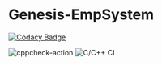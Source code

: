 # Genesis-EmpSystem

[![Codacy Badge](https://api.codacy.com/project/badge/Grade/a7b5720e1f8b488bb90ff341a8db4031)](https://app.codacy.com/manual/99002464/Genesis-EmpSystem?utm_source=github.com&utm_medium=referral&utm_content=99002464/Genesis-EmpSystem&utm_campaign=Badge_Grade_Dashboard)

![cppcheck-action](https://github.com/99002464/Genesis-EmpSystem/workflows/cppcheck-action/badge.svg)
![C/C++ CI](https://github.com/99002464/Genesis-EmpSystem/workflows/C/C++%20CI/badge.svg)
